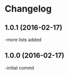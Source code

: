 Changelog
=========
1.0.1 (2016-02-17)
-------------------
-more lists added

1.0.0 (2016-02-17)
-------------------
-initial commit